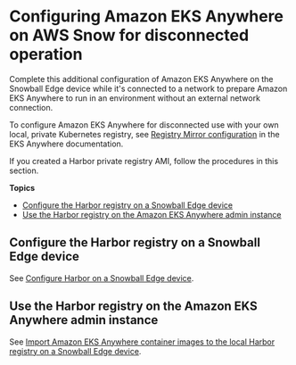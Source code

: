 # Configuring Amazon EKS Anywhere on AWS Snow for disconnected operation<a name="configure-disconnected"></a>

Complete this additional configuration of Amazon EKS Anywhere on the Snowball Edge device while it's connected to a network to prepare Amazon EKS Anywhere to run in an environment without an external network connection\.

To configure Amazon EKS Anywhere for disconnected use with your own local, private Kubernetes registry, see [Registry Mirror configuration](https://anywhere.eks.amazonaws.com/docs/reference/clusterspec/optional/registrymirror/) in the EKS Anywhere documentation\.

If you created a Harbor private registry AMI, follow the procedures in this section\.

**Topics**
+ [Configure the Harbor registry on a Snowball Edge device](#configure-harbor-snow)
+ [Use the Harbor registry on the Amazon EKS Anywhere admin instance](#use-local-registry-eksa-instance)

## Configure the Harbor registry on a Snowball Edge device<a name="configure-harbor-snow"></a>

See [Configure Harbor on a Snowball Edge device](https://github.com/aws-samples/aws-snow-tools-for-eks-anywhere/tree/main/container-registry-ami-builder#configure-harbor-on-a-snowball-edge-device)\.

## Use the Harbor registry on the Amazon EKS Anywhere admin instance<a name="use-local-registry-eksa-instance"></a>

See [Import Amazon EKS Anywhere container images to the local Harbor registry on a Snowball Edge device](https://github.com/aws-samples/aws-snow-tools-for-eks-anywhere/tree/main/container-registry-ami-builder#import-eks-anywhere-container-images-to-the-local-harbor-registry-on-a-snowball-device)\.
